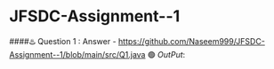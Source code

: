 # JFSDC-Assignment--1


####♨️ Question 1 : Answer - https://github.com/Naseem999/JFSDC-Assignment--1/blob/main/src/Q1.java
   🟢  *OutPut*:
